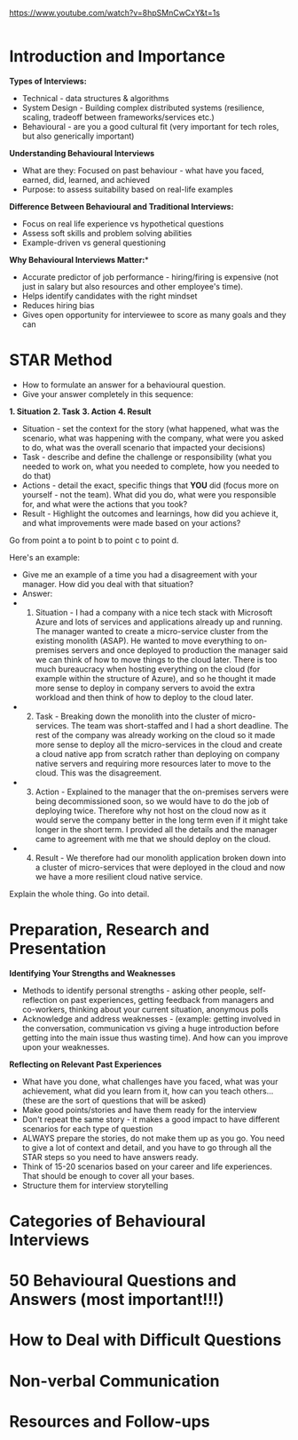 https://www.youtube.com/watch?v=8hpSMnCwCxY&t=1s

```table-of-contents
```
# Introduction and Importance

**Types of Interviews:**
- Technical - data structures & algorithms
- System Design - Building complex distributed systems (resilience, scaling, tradeoff between frameworks/services etc.)
- Behavioural - are you a good cultural fit (very important for tech roles, but also generically important)

**Understanding Behavioural Interviews**
- What are they: Focused on past behaviour - what have you faced, earned, did, learned, and achieved
- Purpose: to assess suitability based on real-life examples

**Difference Between Behavioural and Traditional Interviews:**
- Focus on real life experience vs hypothetical questions
- Assess soft skills and problem solving abilities
- Example-driven vs general questioning

**Why Behavioural Interviews Matter:***
- Accurate predictor of job performance - hiring/firing is expensive (not just in salary but also resources and other employee's time).
- Helps identify candidates with the right mindset
- Reduces hiring bias
- Gives open opportunity for interviewee to score as many goals and they can 
# STAR Method

- How to formulate an answer for a behavioural question.
- Give your answer completely in this sequence:

**1. Situation**
**2. Task**
**3. Action**
**4. Result**

- Situation - set the context for the story (what happened, what was the scenario, what was happening with the company, what were you asked to do, what was the overall scenario that impacted your decisions)
- Task - describe and define the challenge or responsibility (what you needed to work on, what you needed to complete, how you needed to do that)
- Actions - detail the exact, specific things that **YOU** did (focus more on yourself - not the team). What did you do, what were you responsible for, and what were the actions that you took?
- Result - Highlight the outcomes and learnings, how did you achieve it, and what improvements were made based on your actions?

Go from point a to point b to point c to point d.

Here's an example:
- Give me an example of a time you had a disagreement with your manager. How did you deal with that situation?
- Answer: 
- 1. Situation - I had a company with a nice tech stack with Microsoft Azure and lots of services and applications already up and running. The manager wanted to create a micro-service cluster from the existing monolith (ASAP). He wanted to move everything to on-premises servers and once deployed to production the manager said we can think of how to move things to the cloud later. There is too much bureaucracy when hosting everything on the cloud (for example within the structure of Azure), and so he thought it made more sense to deploy in company servers to avoid the extra workload and then think of how to deploy to the cloud later.
- 2. Task - Breaking down the monolith into the cluster of micro-services. The team was short-staffed and I had a short deadline. The rest of the company was already working on the cloud so it made more sense to deploy all the micro-services in the cloud and create a cloud native app from scratch rather than deploying on company native servers and requiring more resources later to move to the cloud. This was the disagreement.
- 3. Action - Explained to the manager that the on-premises servers were being decommissioned soon, so we would have to do the job of deploying twice. Therefore why not host on the cloud now as it would serve the company better in the long term even if it might take longer in the short term. I provided all the details and the manager came to agreement with me that we should deploy on the cloud. 
- 4. Result - We therefore had our monolith application broken down into a cluster of micro-services that were deployed in the cloud and now we have a more resilient cloud native service.

Explain the whole thing. Go into detail.
# Preparation, Research and Presentation

**Identifying Your Strengths and Weaknesses**
- Methods to identify personal strengths - asking other people, self-reflection on past experiences, getting feedback from managers and co-workers, thinking about your current situation, anonymous polls
- Acknowledge and address weaknesses - (example: getting involved in the conversation, communication vs giving a huge introduction before getting into the main issue thus wasting time). And how can you improve upon your weaknesses.

**Reflecting on Relevant Past Experiences**
- What have you done, what challenges have you faced, what was your achievement, what did you learn from it, how can you teach others... (these are the sort of questions that will be asked)
- Make good points/stories and have them ready for the interview
- Don't repeat the same story - it makes a good impact to have different scenarios for each type of question
- ALWAYS prepare the stories, do not make them up as you go. You need to give a lot of context and detail, and you have to go through all the STAR steps so you need to have answers ready.
- Think of 15-20 scenarios based on your career and life experiences. That should be enough to cover all your bases.
- Structure them for interview storytelling
# Categories of Behavioural Interviews
# 50 Behavioural Questions and Answers (most important!!!)
# How to Deal with Difficult Questions
# Non-verbal Communication
# Resources and Follow-ups